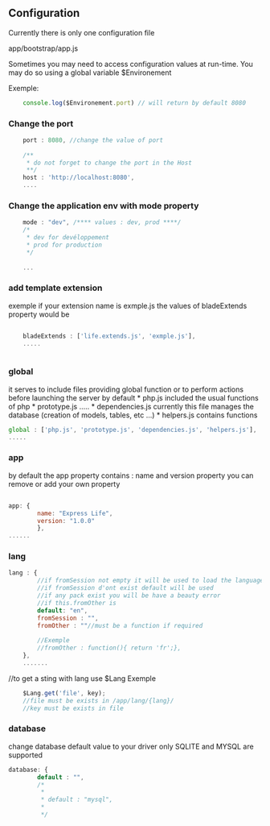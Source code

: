 
## Configuration

Currently there is only one configuration file

app/bootstrap/app.js

Sometimes you may need to access configuration values at run-time. You may do so using a global variable $Environement

Exemple: 

```js
	console.log($Environement.port) // will return by default 8080
```

### Change the port

```js
	port : 8080, //change the value of port
	
    /**
     * do not forget to change the port in the Host
     **/
    host : 'http://localhost:8080',
    ....
```

### Change the application env with mode property

```js
    mode : "dev", /**** values : dev, prod ****/
	/*
	 * dev for devéloppement
	 * prod for production
	 */
	
	...
```


### add template extension
exemple if your extension name is exmple.js the values of bladeExtends property would be

```js

    bladeExtends : ['life.extends.js', 'exmple.js'],
	.....
	
```

### global
it serves to include files providing global function or to perform actions before launching the server
by default 
	* php.js  			included the usual functions of php
	* prototype.js		.....
	* dependencies.js	currently this file manages the database (creation of models, tables, etc ...)
	* helpers.js		contains functions

```js
global : ['php.js', 'prototype.js', 'dependencies.js', 'helpers.js'],
.....
```

### app
by default the app property contains : name and version property
you can remove or add your own property

```js

app: {
        name: "Express Life",
        version: "1.0.0"
        },
......
```

### lang 

```js
lang : {
        //if fromSession not empty it will be used to load the language package
        //if fromSession d'ont exist default will be used
        //if any pack exist you will be have a beauty error
        //if this.fromOther is
        default: "en",
        fromSession : "",
        fromOther : ""//must be a function if required
		
		//Exemple
		//fromOther : function(){ return 'fr';},
    },
	.......
```
//to get a sting with lang use $Lang
Exemple
```js
	$Lang.get('file', key);
	//file must be exists in /app/lang/{lang}/
	//key must be exists in file
```


### database 

change database default value to your driver
only SQLITE and MYSQL are supported
```js
database: {
		default : "",
		/*
		 *
		 * default : "mysql",
		 *
		 */

```
